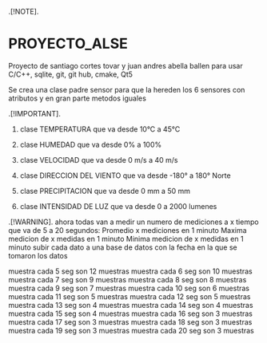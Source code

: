 .[!NOTE].
# PROYECTO_ALSE
Proyecto de santiago cortes tovar y juan andres abella ballen para usar C/C++, sqlite, git, git hub, cmake, Qt5

Se crea una clase padre sensor para que la hereden los 6 sensores con atributos y en gran parte metodos iguales

.[!IMPORTANT].
1. clase TEMPERATURA que va desde 10°C a 45°C

2. clase HUMEDAD que va desde 0% a 100%

3. clase VELOCIDAD que va desde 0 m/s a 40 m/s

4. clase DIRECCION DEL VIENTO que va desde -180° a 180° Norte

5. clase PRECIPITACION que va desde 0 mm a 50 mm

6. clase INTENSIDAD DE LUZ que va desde 0 a 2000 lumenes

.[!WARNING].
ahora todas van a medir un numero de mediciones a x tiempo que va de 5 a 20 segundos:
Promedio x mediciones en 1 minuto
Maxima medicion de x medidas en 1 minuto
Minima medicion de x medidas en 1 minuto
subir cada dato a una base de datos con la fecha en la que se tomaron los datos


muestra cada 5 seg son 12 muestras
muestra cada 6 seg son 10 muestras
muestra cada 7 seg son 9 muestras
muestra cada 8 seg son 8 muestras
muestra cada 9 seg son 7 muestras
muestra cada 10 seg son 6 muestras
muestra cada 11 seg son 5 muestras
muestra cada 12 seg son 5 muestras
muestra cada 13 seg son 4 muestras
muestra cada 14 seg son 4 muestras
muestra cada 15 seg son 4 muestras
muestra cada 16 seg son 3 muestras
muestra cada 17 seg son 3 muestras
muestra cada 18 seg son 3 muestras
muestra cada 19 seg son 3 muestras
muestra cada 20 seg son 3 muestras

